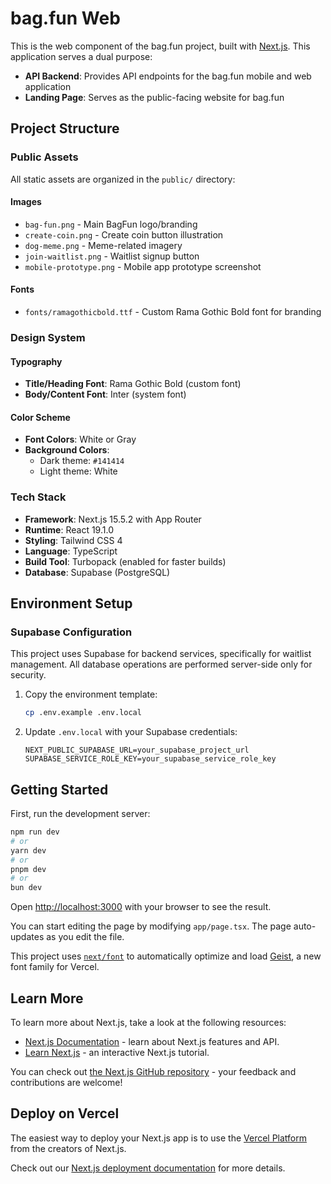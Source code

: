 # bag.fun Web

This is the web component of the bag.fun project, built with [Next.js](https://nextjs.org). This application serves a dual purpose:
- **API Backend**: Provides API endpoints for the bag.fun mobile and web application
- **Landing Page**: Serves as the public-facing website for bag.fun

## Project Structure

### Public Assets

All static assets are organized in the `public/` directory:

#### Images
- `bag-fun.png` - Main BagFun logo/branding
- `create-coin.png` - Create coin button illustration
- `dog-meme.png` - Meme-related imagery
- `join-waitlist.png` - Waitlist signup button
- `mobile-prototype.png` - Mobile app prototype screenshot

#### Fonts
- `fonts/ramagothicbold.ttf` - Custom Rama Gothic Bold font for branding

### Design System

#### Typography
- **Title/Heading Font**: Rama Gothic Bold (custom font)
- **Body/Content Font**: Inter (system font)

#### Color Scheme
- **Font Colors**: White or Gray
- **Background Colors**: 
  - Dark theme: `#141414`
  - Light theme: White

### Tech Stack
- **Framework**: Next.js 15.5.2 with App Router
- **Runtime**: React 19.1.0
- **Styling**: Tailwind CSS 4
- **Language**: TypeScript
- **Build Tool**: Turbopack (enabled for faster builds)
- **Database**: Supabase (PostgreSQL)

## Environment Setup

### Supabase Configuration

This project uses Supabase for backend services, specifically for waitlist management. All database operations are performed server-side only for security.

1. Copy the environment template:
   ```bash
   cp .env.example .env.local
   ```

2. Update `.env.local` with your Supabase credentials:
   ```env
   NEXT_PUBLIC_SUPABASE_URL=your_supabase_project_url
   SUPABASE_SERVICE_ROLE_KEY=your_supabase_service_role_key
   ```

## Getting Started

First, run the development server:

```bash
npm run dev
# or
yarn dev
# or
pnpm dev
# or
bun dev
```

Open [http://localhost:3000](http://localhost:3000) with your browser to see the result.

You can start editing the page by modifying `app/page.tsx`. The page auto-updates as you edit the file.

This project uses [`next/font`](https://nextjs.org/docs/app/building-your-application/optimizing/fonts) to automatically optimize and load [Geist](https://vercel.com/font), a new font family for Vercel.

## Learn More

To learn more about Next.js, take a look at the following resources:

- [Next.js Documentation](https://nextjs.org/docs) - learn about Next.js features and API.
- [Learn Next.js](https://nextjs.org/learn) - an interactive Next.js tutorial.

You can check out [the Next.js GitHub repository](https://github.com/vercel/next.js) - your feedback and contributions are welcome!

## Deploy on Vercel

The easiest way to deploy your Next.js app is to use the [Vercel Platform](https://vercel.com/new?utm_medium=default-template&filter=next.js&utm_source=create-next-app&utm_campaign=create-next-app-readme) from the creators of Next.js.

Check out our [Next.js deployment documentation](https://nextjs.org/docs/app/building-your-application/deploying) for more details.
